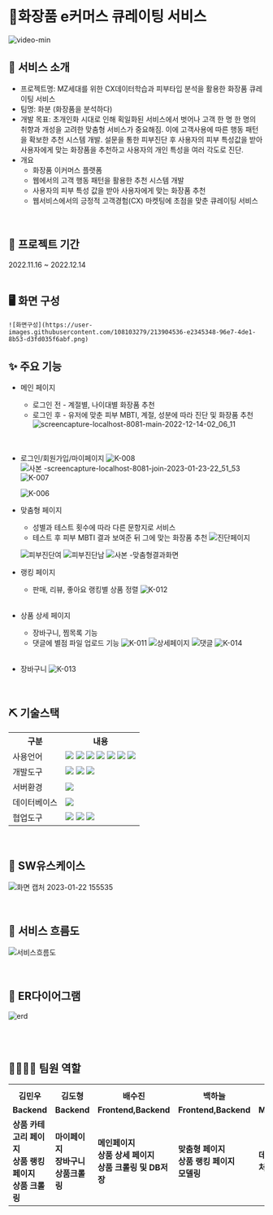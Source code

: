 #  💄화장품 e커머스 큐레이팅 서비스 
![video-min](https://user-images.githubusercontent.com/108103279/214071508-9f9759e2-f069-435d-8481-a5c04e9a1473.gif)

## 👀 서비스 소개
* 프로젝트명:  MZ세대를 위한  CX데이터학습과 피부타입 분석을 활용한 화장품 큐레이팅 서비스
* 팀명: 화분 (화장품을 분석하다)
* 개발 목표: 초개인화 시대로 인해 획일화된 서비스에서 벗어나 고객 한 명 한 명의 취향과 개성을 고려한 맞춤형 서비스가 중요해짐. 이에 고객사용에 따른 행동 패턴을 확보한 추천 시스템 개발. 설문을 통한 피부진단 후 사용자의 피부 특성값을 받아 사용자에게 맞는 화장품을 추천하고 사용자의 개인 특성을 여러 각도로 진단.
* 개요
    * 화장품 이커머스 플랫폼
    * 웹에서의 고객  행동 패턴을 활용한 추천 시스템 개발
    * 사용자의 피부 특성 값을 받아 사용자에게 맞는 화장품 추천
    * 웹서비스에서의 긍정적 고객경험(CX) 마켓팅에 초점을 맞춘 큐레이팅 서비스

<br>

## 📅 프로젝트 기간
2022.11.16 ~ 2022.12.14
<br>
<br>
## 🖥️ 화면 구성
    ![화면구성](https://user-images.githubusercontent.com/108103279/213904536-e2345348-96e7-4de1-8b53-d3fd035f6abf.png)

## ✨ 주요 기능

* 메인 페이지
    * 로그인 전 - 계절별, 나이대별 화장품 추천
    * 로그인 후 - 유저에 맞춘 피부 MBTI, 계절, 성분에 따라 진단 및 화장품 추천
    ![screencapture-localhost-8081-main-2022-12-14-02_06_11](https://user-images.githubusercontent.com/108103279/214110546-50e39d6d-893c-4f27-9228-5bbc13930179.png)
     <br>
     <br>

* 로그인/회원가입/마이페이지
    ![K-008](https://user-images.githubusercontent.com/108103279/214056787-940e9969-4dce-491b-9acf-3e70f02b085e.jpg)
    ![사본 -screencapture-localhost-8081-join-2023-01-23-22_51_53](https://user-images.githubusercontent.com/108103279/214056797-7f192feb-6589-47d1-aa23-9d75b59518c9.png)
    ![K-007](https://user-images.githubusercontent.com/108103279/214055603-8b477fc7-64ec-401a-b3ae-2db474d80cac.jpg)

    ![K-006](https://user-images.githubusercontent.com/108103279/214056038-48b2cae6-adc0-4fe9-8676-06b92225f89e.jpg)
     <br>

* 맞춤형 페이지
    * 성별과 테스트 횟수에 따라 다른 문항지로 서비스
    * 테스트 후 피부 MBTI 결과 보여준 뒤 그에 맞는 화장품 추천
    ![진단페이지](https://user-images.githubusercontent.com/108103279/213904576-5bfba420-17b6-4a79-9b3c-3ec7231495ec.png)

    ![피부진단여](https://user-images.githubusercontent.com/108103279/213904568-7d89fff8-f81a-4f55-b5d8-bfc39f63c842.png)
    ![피부진단남](https://user-images.githubusercontent.com/108103279/213904607-230ebe1c-29b8-48ef-bb4c-f1d86b593841.png)
    ![사본 -맞춤형결과화면](https://user-images.githubusercontent.com/108103279/214110962-ed79d6e2-ed8b-4d26-b6f2-4bb6442f8b82.png)
     <br>

* 랭킹 페이지
    * 판매, 리뷰, 좋아요 랭킹별 상품 정렬
    ![K-012](https://user-images.githubusercontent.com/108103279/214058267-bc2df014-099a-4a6c-ad1b-e0c370282cc3.jpg)
     
     <br>

* 상품 상세 페이지
    * 장바구니, 찜목록 기능
    * 댓글에 별점 파일 업로드 기능
    ![K-011](https://user-images.githubusercontent.com/108103279/214057941-c93c1171-760c-47e9-93db-1ad85cc1bcb4.jpg)
    ![상세페이지](https://user-images.githubusercontent.com/108103279/214057553-79187ec3-5fde-42a1-946a-021af83f5c96.png)
    ![댓글](https://user-images.githubusercontent.com/108103279/214057565-e7f91783-550a-4db9-a107-2b9510585deb.png)
    ![K-014](https://user-images.githubusercontent.com/108103279/214105202-1434d1e5-24f6-4562-b7e7-e79d7136e7fb.jpg)
    <br>
    
* 장바구니
    ![K-013](https://user-images.githubusercontent.com/108103279/214059398-1d1ee00c-712b-4803-900c-c3b6a9d121b1.jpg)



<br>

## ⛏️ 기술스택
<table>
    <tr>
        <th>구분</th>
        <th>내용</th>
    </tr>
    <tr>
        <td>사용언어</td>
        <td>
            <img src="https://img.shields.io/badge/Java-007396?style=for-the-badge&logo=java&logoColor=white"/>
            <img src="https://img.shields.io/badge/HTML5-E34F26?style=for-the-badge&logo=HTML5&logoColor=white"/>
            <img src="https://img.shields.io/badge/CSS3-1572B6?style=for-the-badge&logo=CSS3&logoColor=white"/>
            <img src="https://img.shields.io/badge/JavaScript-F7DF1E?style=for-the-badge&logo=JavaScript&logoColor=white"/>
            <img src="https://img.shields.io/badge/JSON-000000?style=for-the-badge&logo=JSON&logoColor=white"/>
            <img src="https://img.shields.io/badge/Python-3776AB?style=for-the-badge&logo=Python&logoColor=white"/>
            <img src="https://img.shields.io/badge/jQuery-0769AD?style=for-the-badge&logo=jQuery&logoColor=white"/>     
        </td>
    </tr>
    <tr>
        <td>개발도구</td>
        <td>
            <img src="https://img.shields.io/badge/springboot-6DB33F?style=for-the-badge&logo=springboot&logoColor=white">
            <img src="https://img.shields.io/badge/Anaconda-A22846?style=for-the-badge&logo=Anaconda&logoColor=white"/>
            <img src="https://img.shields.io/badge/VSCode-007ACC?style=for-the-badge&logo=VisualStudioCode&logoColor=white"/>
        </td>
    </tr>
    <tr>
        <td>서버환경</td>
        <td>
            <img src="https://img.shields.io/badge/Apache Tomcat-D22128?style=for-the-badge&logo=Apache Tomcat&logoColor=white"/>            
        </td>
    </tr>
    <tr>
        <td>데이터베이스</td>
        <td>
            <img src="https://img.shields.io/badge/mysql-4479A1?style=for-the-badge&logo=mysql&logoColor=white">
        </td>
    </tr>
    <tr>
        <td>협업도구</td>
        <td>
            <img src="https://img.shields.io/badge/Git-F05032?style=for-the-badge&logo=Git&logoColor=white"/>
            <img src="https://img.shields.io/badge/GitHub-181717?style=for-the-badge&logo=GitHub&logoColor=white"/>
            <img src="https://img.shields.io/badge/Notion-000000?style=for-the-badge&logo=Notion&logoColor=white"/>
        </td>
    </tr>
</table>


<br>


## 📌 SW유스케이스
![화면 캡처 2023-01-22 155535](https://user-images.githubusercontent.com/108103279/214073258-c9806ad9-111b-4c56-a31a-cc8e22748462.png)


<br>

## 📌 서비스 흐름도
![서비스흐름도](https://user-images.githubusercontent.com/108103279/214105052-da6975b3-e2d9-4809-9e9d-20345475cb9d.png)

<br>

## 📌 ER다이어그램
![erd](https://user-images.githubusercontent.com/108103279/213904510-cf2f318b-5451-4213-9911-f4f28a9dc1e3.png)


<br>
<br>

## 👨‍👩‍👧‍👦 팀원 역할
<table>
  <tr>
    <th width="16.6%"align="center"></th>
    <th width="16.6%" align="center"></th>
    <th width="16.6%"align="center"></th>
    <th width="16.6%"align="center"></th>
    <th width="16.6%" align="center"></th>
   
  </tr>
  <tr>
    <td width="16.6%" align="center"><strong>김민우</strong></td>
    <td width="16.6%" align="center"><strong>김도형</strong></td>
    <td width="16.6%" align="center"><strong>배수진</strong></td>
    <td width="16.6%" align="center"><strong>백하늘</strong></td>
    <td width="16.6%" align="center"><strong>한대운</strong></td>
    
  </tr>
  <tr>
    <td align="center"><b>Backend</b></td>
    <td align="center"><b>Backend</b></td>
    <td align="center"><b>Frontend,Backend</b></td>
    <td align="center"><b>Frontend,Backend</b></td>
    <td align="center"><b>Modeling</b></td>
  </tr>
 <tr>
    <td align="left"><b>상품 카테고리 페이지<br>상품 랭킹 페이지<br>상품 크롤링</b></td>
    <td align="left"><b>마이페이지<br>장바구니<br>상품크롤링</b></td>
    <td align="left"><b>메인페이지<br>상품 상세 페이지<br>상품 크롤링 및 DB저장</b></td>
    <td align="left"><b>맞춤형 페이지<br>상품 랭킹 페이지<br>모델링 </b></td>
    <td align="left"><b>데이터 전처리<br></b></td>
    
  </tr>
  
</table>
<br>
